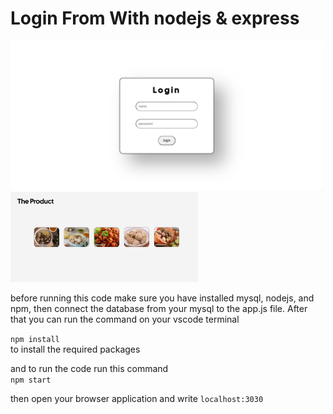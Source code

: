 # Login From With nodejs & express

<img src="img/login.png" width="500"/>
<img src="img/pages2.png" width="300"/>


<p>
before running this code make sure you have installed mysql, nodejs, and npm, then connect the database from your mysql to the app.js file. After that you can run the command on your vscode terminal


`npm install`<br>to install the required packages

and to run the code run this command<br>
`npm start`<br>


then open your browser application and write
`localhost:3030`
</p>
